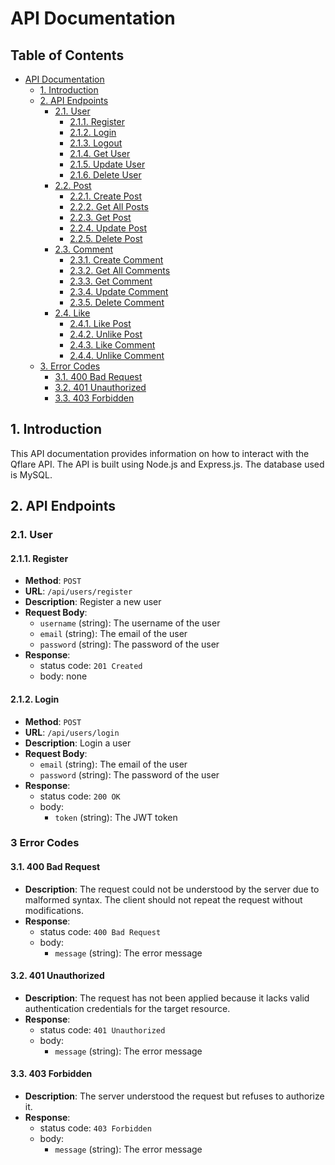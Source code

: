 # API Documentation

## Table of Contents

- [API Documentation](#api-documentation)
  - [1. Introduction](#1-introduction)
  - [2. API Endpoints](#2-api-endpoints)
    - [2.1. User](#21-user)
      - [2.1.1. Register](#211-register)
      - [2.1.2. Login](#212-login)
      - [2.1.3. Logout](#213-logout)
      - [2.1.4. Get User](#214-get-user)
      - [2.1.5. Update User](#215-update-user)
      - [2.1.6. Delete User](#216-delete-user)
    - [2.2. Post](#22-post)
      - [2.2.1. Create Post](#221-create-post)
      - [2.2.2. Get All Posts](#222-get-all-posts)
      - [2.2.3. Get Post](#223-get-post)
      - [2.2.4. Update Post](#224-update-post)
      - [2.2.5. Delete Post](#225-delete-post)
    - [2.3. Comment](#23-comment)
      - [2.3.1. Create Comment](#231-create-comment)
      - [2.3.2. Get All Comments](#232-get-all-comments)
      - [2.3.3. Get Comment](#233-get-comment)
      - [2.3.4. Update Comment](#234-update-comment)
      - [2.3.5. Delete Comment](#235-delete-comment)
    - [2.4. Like](#24-like)
      - [2.4.1. Like Post](#241-like-post)
      - [2.4.2. Unlike Post](#242-unlike-post)
      - [2.4.3. Like Comment](#243-like-comment)
      - [2.4.4. Unlike Comment](#244-unlike-comment)
  - [3. Error Codes](#3-error-codes)
    - [3.1. 400 Bad Request](#31-400-bad-request)
    - [3.2. 401 Unauthorized](#32-401-unauthorized)
    - [3.3. 403 Forbidden](#33-403-forbidden)

## 1. Introduction

This API documentation provides information on how to interact with the Qflare API. The API is built using Node.js and Express.js. The database used is MySQL.

## 2. API Endpoints

### 2.1. User

#### 2.1.1. Register

- **Method**: `POST`
- **URL**: `/api/users/register`
- **Description**: Register a new user
- **Request Body**:
  - `username` (string): The username of the user
  - `email` (string): The email of the user
  - `password` (string): The password of the user
- **Response**:
  - status code: `201 Created`
  - body: none

#### 2.1.2. Login

- **Method**: `POST`
- **URL**: `/api/users/login`
- **Description**: Login a user
- **Request Body**:
  - `email` (string): The email of the user
  - `password` (string): The password of the user
- **Response**:
  - status code: `200 OK`
  - body:
    - `token` (string): The JWT token

### 3 Error Codes

#### 3.1. 400 Bad Request

- **Description**: The request could not be understood by the server due to malformed syntax. The client should not repeat the request without modifications.
- **Response**:
  - status code: `400 Bad Request`
  - body:
    - `message` (string): The error message

#### 3.2. 401 Unauthorized

- **Description**: The request has not been applied because it lacks valid authentication credentials for the target resource.
- **Response**:
  - status code: `401 Unauthorized`
  - body:
    - `message` (string): The error message

#### 3.3. 403 Forbidden

- **Description**: The server understood the request but refuses to authorize it.
- **Response**:
  - status code: `403 Forbidden`
  - body:
    - `message` (string): The error message
